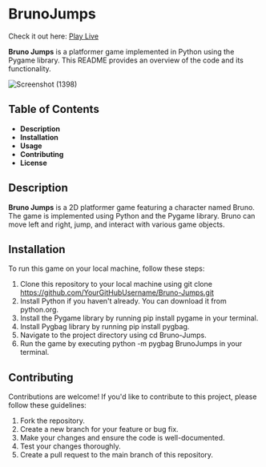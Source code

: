 # BrunoJumps
Check it out here: [Play Live](https://gelsonm.github.io/BrunoJumps/)

**Bruno Jumps** is a platformer game implemented in Python using the Pygame library. This README provides an overview of the code and its functionality.

![Screenshot (1398)](https://github.com/gelsonm/BrunoJumps/assets/37416550/ba77a9ae-af52-48d7-939b-d4ef495f9d96)

## Table of Contents
* **Description**
* **Installation**
* **Usage**
* **Contributing**
* **License**

## Description
**Bruno Jumps** is a 2D platformer game featuring a character named Bruno. The game is implemented using Python and the Pygame library. Bruno can move left and right, jump, and interact with various game objects.

## Installation
To run this game on your local machine, follow these steps:
1. Clone this repository to your local machine using git clone https://github.com/YourGitHubUsername/Bruno-Jumps.git
2. Install Python if you haven't already. You can download it from python.org.
3. Install the Pygame library by running pip install pygame in your terminal.
4. Install Pygbag library by running pip install pygbag.
5. Navigate to the project directory using cd Bruno-Jumps.
6. Run the game by executing python -m pygbag BrunoJumps in your terminal.

## Contributing

Contributions are welcome! If you'd like to contribute to this project, please follow these guidelines:

1. Fork the repository.
2. Create a new branch for your feature or bug fix.
3. Make your changes and ensure the code is well-documented.
4. Test your changes thoroughly.
5. Create a pull request to the main branch of this repository.
